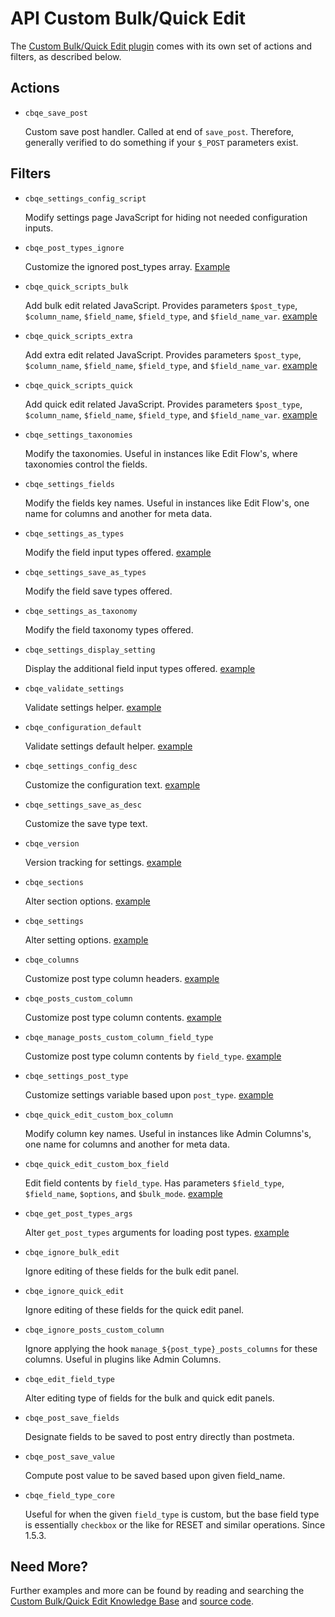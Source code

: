 # API Custom Bulk/Quick Edit

The [Custom Bulk/Quick Edit plugin](http://wordpress.org/plugins/custom-bulkquick-edit/) comes with its own set of actions and filters, as described below.

## Actions

* `cbqe_save_post`

	Custom save post handler. Called at end of `save_post`. Therefore, generally verified to do something if your `$_POST` parameters exist.

## Filters

* `cbqe_settings_config_script`

	Modify settings page JavaScript for hiding not needed configuration inputs.

* `cbqe_post_types_ignore`

	Customize the ignored post_types array. [Example](https://gist.github.com/michael-cannon/6987053)

* `cbqe_quick_scripts_bulk`

	Add bulk edit related JavaScript. Provides parameters `$post_type`, `$column_name`, `$field_name`, `$field_type`, and `$field_name_var`. [example](https://gist.github.com/michael-cannon/6490317)

* `cbqe_quick_scripts_extra`

	Add extra edit related JavaScript. Provides parameters `$post_type`, `$column_name`, `$field_name`, `$field_type`, and `$field_name_var`. [example](https://gist.github.com/michael-cannon/6490325)

* `cbqe_quick_scripts_quick`

	Add quick edit related JavaScript. Provides parameters `$post_type`, `$column_name`, `$field_name`, `$field_type`, and `$field_name_var`. [example](https://gist.github.com/michael-cannon/6490331)

* `cbqe_settings_taxonomies`

	Modify the taxonomies. Useful in instances like Edit Flow's, where taxonomies control the fields.

* `cbqe_settings_fields`

	Modify the fields key names. Useful in instances like Edit Flow's, one name for columns and another for meta data.

* `cbqe_settings_as_types`

	Modify the field input types offered. [example](https://gist.github.com/michael-cannon/6333075)

* `cbqe_settings_save_as_types`

	Modify the field save types offered.

* `cbqe_settings_as_taxonomy`

	Modify the field taxonomy types offered.

* `cbqe_settings_display_setting`

	Display the additional field input types offered. [example](https://gist.github.com/michael-cannon/6333132)

* `cbqe_validate_settings`

	Validate settings helper. [example](https://gist.github.com/michael-cannon/5833768)

* `cbqe_configuration_default`

	Validate settings default helper. [example](https://gist.github.com/michael-cannon/)

* `cbqe_settings_config_desc`

	Customize the configuration text. [example](https://gist.github.com/michael-cannon/)

* `cbqe_settings_save_as_desc`

	Customize the save type text.

* `cbqe_version`

	Version tracking for settings. [example](https://gist.github.com/michael-cannon/5833774)

* `cbqe_sections`

	Alter section options. [example](https://gist.github.com/michael-cannon/5833757)

* `cbqe_settings`

	Alter setting options. [example](https://gist.github.com/michael-cannon/5833757)

* `cbqe_columns`

	Customize post type column headers. [example](https://gist.github.com/michael-cannon/5833693)

* `cbqe_posts_custom_column`

	Customize post type column contents. [example](https://gist.github.com/michael-cannon/5833716)
	
* `cbqe_manage_posts_custom_column_field_type`

	Customize post type column contents by `field_type`. [example](https://gist.github.com/michael-cannon/6333181)
	
* `cbqe_settings_post_type`

	Customize settings variable based upon `post_type`. [example]()
	
* `cbqe_quick_edit_custom_box_column`

	Modify column key names. Useful in instances like Admin Columns's, one name for columns and another for meta data.

* `cbqe_quick_edit_custom_box_field`

	Edit field contents by `field_type`. Has parameters `$field_type`, `$field_name`, `$options`, and `$bulk_mode`. [example](https://gist.github.com/michael-cannon/6490341)

* `cbqe_get_post_types_args`
	
	Alter `get_post_types` arguments for loading post types. [example](https://gist.github.com/michael-cannon/6490357)

* `cbqe_ignore_bulk_edit`

	Ignore editing of these fields for the bulk edit panel.

* `cbqe_ignore_quick_edit`

	Ignore editing of these fields for the quick edit panel.

* `cbqe_ignore_posts_custom_column`

	Ignore applying the hook `manage_${post_type}_posts_columns` for these columns. Useful in plugins like Admin Columns.

* `cbqe_edit_field_type`

	Alter editing type of fields for the bulk and quick edit panels.

* `cbqe_post_save_fields`

	Designate fields to be saved to post entry directly than postmeta.

* `cbqe_post_save_value`

	Compute post value to be saved based upon given field_name.

* `cbqe_field_type_core`
	
	Useful for when the given `field_type` is custom, but the base field type is essentially `checkbox` or the like for RESET and similar operations. Since 1.5.3.

## Need More?

Further examples and more can be found by reading and searching the [Custom Bulk/Quick Edit Knowledge Base](https://axelerant.atlassian.net/wiki/display/WPFAQ) and [source code](https://github.com/michael-cannon/custom-bulkquick-edit).
